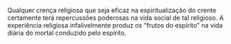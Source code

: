 ﻿Qualquer crença religiosa que seja eficaz na espiritualização do crente certamente terá repercussões poderosas na vida social de tal religioso. A experiência religiosa infalivelmente produz os “frutos do espírito” na vida diária do mortal conduzido pelo espírito.